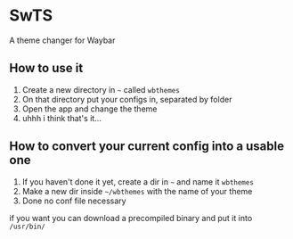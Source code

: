 # SwTS
A theme changer for Waybar

## How to use it

1. Create a new directory in `~` called `wbthemes`
2. On that directory put your configs in, separated by folder
3. Open the app and change the theme
4. uhhh i think that's it...

## How to convert your current config into a usable one

1. If you haven't done it yet, create a dir in `~` and name it `wbthemes`
2. Make a new dir inside `~/wbthemes` with the name of your theme
3. Done no conf file necessary

if you want you can download a precompiled binary and put it into `/usr/bin/` 

